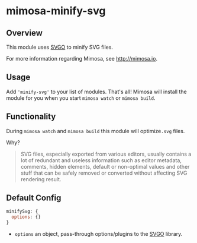 mimosa-minify-svg
===========

## Overview

This module uses [SVGO](https://github.com/svg/svgo) to minify SVG files.

For more information regarding Mimosa, see http://mimosa.io.

## Usage

Add `'minify-svg'` to your list of modules.  That's all!  Mimosa will install the module for you when you start `mimosa watch` or `mimosa build`.

## Functionality

During `mimosa watch` and `mimosa build` this module will optimize`.svg` files.

Why?

> SVG files, especially exported from various editors, usually contains a lot of redundant and useless information such as editor metadata, comments, hidden elements, default or non-optimal values and other stuff that can be safely removed or converted without affecting SVG rendering result.

## Default Config

```javascript
minifySvg: {
  options: {}
}
```

* `options` an object, pass-through options/plugins to the [SVGO](https://github.com/svg/svgo) library.